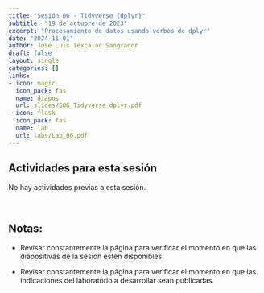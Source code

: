 ```yaml
---
title: "Sesión 06 - Tidyverse {dplyr}"
subtitle: "19 de octubre de 2023"
excerpt: "Procesamiento de datos usando verbos de dplyr"
date: "2024-11-01"
author: José Luis Texcalac Sangrador
draft: false
layout: single
categories: []
links:
- icon: magic
  icon_pack: fas
  name: diapos
  url: slides/S06_Tidyverse_dplyr.pdf
- icon: flask
  icon_pack: fas
  name: lab
  url: labs/Lab_06.pdf
---
```


## Actividades para esta sesión 

No hay actividades previas a esta sesión.

&nbsp;

## Notas:

* Revisar constantemente la página para verificar el momento en que las 
diapositivas de la sesión esten disponibles.

* Revisar constantemente la página para verificar el momento en que las 
indicaciones del laboratorio a desarrollar sean publicadas.

&nbsp;

